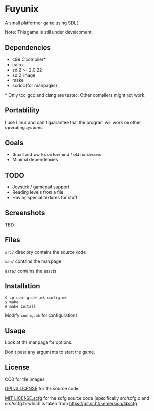 # Fuyunix

A small platformer game using SDL2

Note: This game is still under development.

## Dependencies
- c99 C compiler*
- cairo
- sdl2 >= 2.0.22
- sdl2_image
- make
- scdoc (for manpages)

\* Only tcc, gcc and clang are tested.
Other compilers might not work.

## Portablility
I use Linux and can't guarantee that the program will work on other operating
systems

## Goals
* Small and works on low end / old hardware.
* Minimal dependencies

## TODO
* Joystick / gamepad support.
* Reading levels from a file.
* Having special textures for stuff

## Screenshots
TBD

## Files
`src/` directory contains the source code

`man/` contains the man page

`data/` contains the assets

## Installation
```
$ cp config.def.mk config.mk
$ make
# make install
```

Modify `config.mk` for configurations.

## Usage

Look at the manpage for options.

Don't pass any arguments to start the game.

## License
CC0 for the images

[GPLv3 LICENSE](LICENSE) for the source code

[MIT LICENSE.scfg](src/LICENSE.scfg) for the scfg source code (specifically
src/scfg.c and src/scfg.h) which is taken from
https://git.sr.ht/~emersion/libscfg

